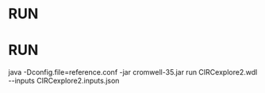 # RUN
# RUN
java -Dconfig.file=reference.conf -jar cromwell-35.jar run CIRCexplore2.wdl --inputs CIRCexplore2.inputs.json
